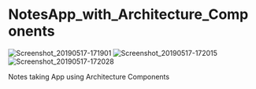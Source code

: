 # NotesApp_with_Architecture_Components

![Screenshot_20190517-171901](https://user-images.githubusercontent.com/15268903/57924936-5bc5e900-78c8-11e9-8f2a-adff4ac273dc.png)
![Screenshot_20190517-172015](https://user-images.githubusercontent.com/15268903/57924938-5e284300-78c8-11e9-8e6a-2c92dfd29058.png)
![Screenshot_20190517-172028](https://user-images.githubusercontent.com/15268903/57924943-5f597000-78c8-11e9-9716-ad48e21d92de.png)




Notes taking App using Architecture Components

